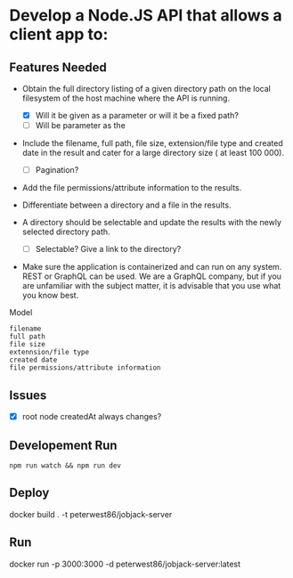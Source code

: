 # Develop a Node.JS API that allows a client app to:

## Features Needed

- Obtain the full directory listing of a given directory path on the local filesystem of the host machine where the API is running.

  - [x] Will it be given as a parameter or will it be a fixed path?
  - [ ] Will be parameter as the

- Include the filename, full path, file size, extension/file type and created date in the result and cater for a large directory size ( at least 100 000).

  - [ ] Pagination?

- Add the file permissions/attribute information to the results.

- Differentiate between a directory and a file in the results.

- A directory should be selectable and update the results with the newly selected directory path.

  - [ ] Selectable? Give a link to the directory?

- Make sure the application is containerized and can run on any system. REST or GraphQL can be used. We are a GraphQL company, but if you are unfamiliar with the subject matter, it is advisable that you use what you know best.

Model

```
filename
full path
file size
extennsion/file type
created date
file permissions/attribute information

```

## Issues

- [x] root node createdAt always changes?

## Developement Run

```
npm run watch && npm run dev
```

## Deploy

docker build . -t peterwest86/jobjack-server

## Run

docker run -p 3000:3000 -d peterwest86/jobjack-server:latest
